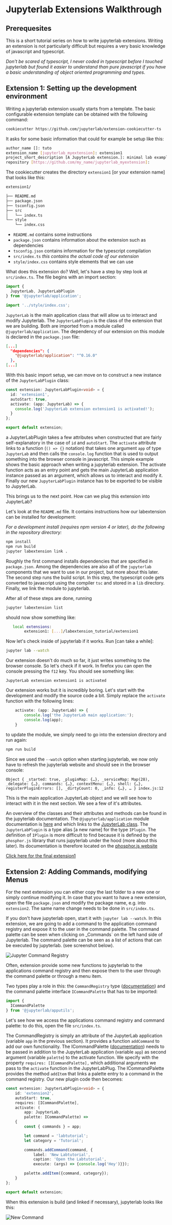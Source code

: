 # Jupyterlab Extensions Walkthrough #

## Prerequesites ##

This is a short tutorial series on how to write jupyterlab extensions. Writing
an extension is not particularly difficult but requires a very basic knowledge
of javascript and typescript.

_Don't be scared of typescript, I never coded in typescript before I touched 
jupyterlab but found it easier to understand than pure javascript if you have a 
basic understanding of object oriented programming and types._

## Extension 1: Setting up the development environment ##

Writing a jupyterlab extension usually starts from a template. The basic
configurable extension template can be obtained with the following command:

```bash
cookiecutter https://github.com/jupyterlab/extension-cookiecutter-ts
```

It asks for some basic information that could for example be setup like this:
```bash
author_name []: tuto
extension_name [jupyterlab_myextension]: extension1
project_short_description [A JupyterLab extension.]: minimal lab example
repository [https://github.com/my_name/jupyterlab_myextension]: 
```

The cookiecutter creates the directory `extension1` [or your extension name]
that looks like this:

```bash
extension1/

├── README.md
├── package.json
├── tsconfig.json
├── src
│   └── index.ts
└── style
    └── index.css
```

* `README.md` contains some instructions
* `package.json` contains information about the extension such as dependencies
* `tsconfig.json` contains information for the typescript compilation
* `src/index.ts` _this contains the actual code of our extension_
* `style/index.css` contains style elements that we can use

What does this extension do? Well, let's have a step by step look at
`src/index.ts`. The file begins with an import section:

```typescript
import {
  JupyterLab, JupyterLabPlugin
} from '@jupyterlab/application';

import '../style/index.css';
```

`JupyterLab` is the main application class that will allow us to interact and
modify Jupyterlab. The `JupyterLabPlugin` is the class of the extension that we
are building. Both are imported from a module called `@jupyterlab/application`.
The dependency of our extension on this module is declared in the
`package.json` file:
```json
[...]
  "dependencies": {
    "@jupyterlab/application": "^0.16.0"
  },
[...]
```

With this basic import setup, we can move on to construct a new instance
of the `JupyterLabPlugin` class:

```typescript
const extension: JupyterLabPlugin<void> = {
  id: 'extension1',
  autoStart: true,
  activate: (app: JupyterLab) => {
    console.log('JupyterLab extension extension1 is activated!');
  }
};

export default extension;
```

a JupyterLabPlugin takes a few attributes when constructed that are fairly
self-explanatory in the case of `id` and `autoStart`. The `activate`
attribute links to a function (`() => {}` notation) that takes one 
argument `app` of type `JupyterLab` and then calls the
`console.log` function that is used to output something into the browser
console in javascript. This simple example shows the basic approach when
writing a jupyterlab extension. The activate function acts as an entry point
and gets the main JupyterLab application instance passed as an argument, which
allows us to interact and modify it. Finally our new `JupyterLabPlugin`
instance has to be exported to be visible to JupyterLab.

This brings us to the next point. How can we plug this extension into
JupyterLab?

Let's look at the `README.md` file. It contains instructions how
our labextension can be installed for development:

_For a development install (requires npm version 4 or later), do the following 
in the repository directory:_

```bash
npm install
npm run build
jupyter labextension link .
```

Roughly the first command installs dependencies that are specified in 
`package.json`. Among the dependencies are also all of the `jupyterlab` 
components that we want to use in our project, but more about this later.
The second step runs the build script. In this step, the typescript code gets
converted to javascript using the compiler `tsc` and stored in a `lib`
directory. Finally, we link the module to jupyterlab.

After all of these steps are done, running
```bash
jupyter labextension list
```
should now show something like:
```bash
   local extensions:
        extension1: [...]/labextension_tutorial/extension1
```

Now let's check inside of jupyterlab if it works. Run [can take a while]:

```bash
jupyter lab --watch
```

Our extension doesn't do much so far, it just writes something to the browser
console. So let's check if it work. In firefox you can open the console
pressing the `f12` key. You should see something like:

```
JupyterLab extension extension1 is activated
```

Our extension works but it is incredibly boring. Let's start with the
development and modify the source code a bit. Simply replace the `activate`
function with the following lines:

```typescript
    activate: (app: JupyterLab) => {
        console.log('the JupyterLab main application:');
        console.log(app);
    }
```

to update the module, we simply need to go into the extension directory and
run again:

```bash
npm run build
```

Since we used the `--watch` option when starting jupyterlab, we now only have
to refresh the jupyterlab website and should see in the browser console:

```
Object { _started: true, _pluginMap: {…}, _serviceMap: Map(28), _delegate: {…}, commands: {…}, contextMenu: {…}, shell: {…}, registerPluginErrors: [], _dirtyCount: 0, _info: {…}, … } index.js:12
```

This is the main application JupyterLab object and we will see how to interact
with it in the next section. We see a few of it's attributes.

An overview of the classes and their attributes and methods can be found in the jupyterlab
documentation. The `@jupyterlab/application` module documentation is
[here](https://jupyterlab.github.io/jupyterlab/modules/_application_src_index_.html)
and which links to the [JupyterLab class](https://jupyterlab.github.io/jupyterlab/classes/_application_src_index_.jupyterlab.html).
The `JupyterLabPlugin` is a type alias [a new name] for the type `IPlugin`.
The definition of `IPlugin` is more difficult to find because it is defined by
the `phosphor.js` library that runs jupyterlab under the hood
(more about this later). Its documentation is therefore located on the
[phosphor.js website](http://phosphorjs.github.io/phosphor/api/application/interfaces/iplugin.html)


[Click here for the final extension1](extension1)

## Extension 2: Adding Commands, modifying Menus ##

For the next extension you can either copy the last folder to a new one or 
simply continue modifying it. In case that you want to have a new extension,
open the file `package.json` and modify the package name, e.g. into 
`extension2`. The same name change needs to be done in `src/index.ts`.

If you don't have jupyterlab open, start it with `jupyter lab --watch`. In this
extension, we are going to add a command to the application command registry
and expose it to the user in the command palette.
The command palette can be seen when clicking on _Commands` on the left hand
side of Jupyterlab. The command palette can be seen as a list of actions that
can be executed by jupyterlab. (see screenshot below).

![Jupyter Command Registry](images/command_registry.png)

Often, extension provide some new functions to jupyterlab to the
applications command registry and then expose them to the user through the
command palette or through a menu item.

Two types play a role in this: the `CommandRegistry` type ([documentation](http://phosphorjs.github.io/phosphor/api/commands/classes/commandregistry.html))
and the command palette interface `ICommandPalette` that has to be imported:

```typescript
import {
  ICommandPalette
} from '@jupyterlab/apputils';
```

Let's see how we access the applications command registry and command palette:
to do this, open the file `src/index.ts`.

The CommandRegistry is simply an attribute of the JupyterLab application (variable
`app` in the previous section). It provides a function `addCommand` to add our
own functionality.
The ICommandPalette ([documentation](https://jupyterlab.github.io/jupyterlab/interfaces/_apputils_src_commandpalette_.icommandpalette.html))
needs to be passed in addition to the JupyterLab application (variable `app`)
as second argument (variable `palette`) to the activate function. We specify
with the property `requires: [ICommandPalette],` which additional arguments we
pass to the `activate` function in the JupyterLabPlug. The ICommandPalette
provides the method `addItem` that links a palette entry to a command in the
command registry. Our new plugin code then becomes:

```typescript
const extension: JupyterLabPlugin<void> = {
    id: 'extension2',
    autoStart: true,
    requires: [ICommandPalette],
    activate: (
        app: JupyterLab,
        palette: ICommandPalette) =>
    {
        const { commands } = app;

        let command = 'labtutorial';
        let category = 'Tutorial';

        commands.addCommand(command, {
            label: 'New Labtutorial',
            caption: 'Open the Labtutorial',
            execute: (args) => {console.log('Hey')}});

        palette.addItem({command, category});
    }
};

export default extension;
```

When this extension is build (and linked if necessary), jupyterlab looks like
this:

![New Command](images/new_command.png)
